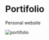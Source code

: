 # Portifolio
Personal website


![portifolio](https://github.com/user-attachments/assets/c6c64b03-00d6-4bb3-972f-169a01e9b46d)
